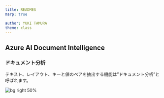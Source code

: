 ```yaml
---
title: READMES
marp: true

author: YUKI TAMURA
theme: class
---
```


## Azure AI Document Intelligence
### ドキュメント分析
テキスト、レイアウト、キーと値のペアを抽出する機能は”ドキュメント分析”と呼ばれます。

![bg right 50%](https://learn.microsoft.com/ja-jp/training/wwl-data-ai/analyze-receipts-form-recognizer/media/contoso-receipt-small.png)